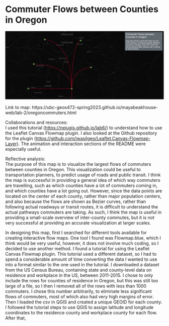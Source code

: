 # Commuter Flows between Counties in Oregon #

![](screenshot.png)

<p> Link to map: https://ubc-geos472-spring2023.github.io/mayabeakhouse-web/lab-2/oregoncommuters.html

Collaborations and resources: <br>
I used this tutorial (https://neiugis.github.io/lab6/) to understand how to use the Leaflet Canvas Flowmap plugin. I also looked at the Github repository for the plugin (https://github.com/jwasilgeo/Leaflet.Canvas-Flowmap-Layer). The animation and interaction sections of the README were especially useful.

Reflective analysis: <br>
The purpose of this map is to visualize the largest flows of commuters between counties in Oregon. This visualization could be useful to transportation planners, to predict usage of roads and public transit. I think the map is successful in providing a general idea of which way commuters are travelling, such as which counties have a lot of commuters coming in, and which counties have a lot going out. However, since the data points are located on the center of each county, rather than major population centers, and also because the flows are shown as Bezier curves, rather than following actual roadways or transit routes, it is difficult to understand the actual pathways commuters are taking. As such, I think the map is useful in providing a small-scale overview of inter-county commutes, but it is not very successful at providing an accurate visualization at larger scales. 
  
In designing this map, first I searched for different tools available for creating interactive flow maps. One tool I found was Flowmap.blue, which I think would be very useful, however, it does not involve much coding, so I decided to use another method. I found a tutorial for using the Leaflet Canvas Flowmap plugin. This tutorial used a different dataset, so I had to spend a considerable amount of time converting the data I wanted to use into a format similar to the one used in the tutorial. I downloaded a dataset from the US Census Bureau, containing state and county-level data on residence and workplace in the US, between 2011-2015. I chose to only include the rows for counties of residence in Oregon, but this was still too large of a file, so I then I removed all of the rows with less than 1000 commuters. I chose this number arbitrarily, to eliminate less significant flows of commuters, most of which also had very high margins of error. Then I loaded the csv in QGIS and created  a unique GEOID for each county. I followed the tutorial steps to use QGIS to assign latitude and longitude coordinates to the residence county and workplace county for each flow. After that, 
</p>
